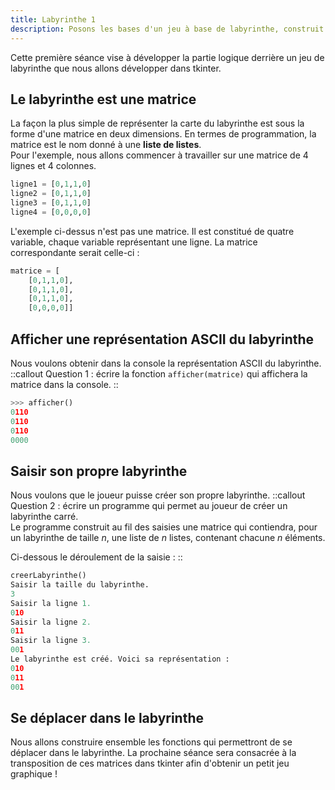 ```yaml
---
title: Labyrinthe 1
description: Posons les bases d'un jeu à base de labyrinthe, construit à l'aide de tkinter
---
```


Cette première séance vise à développer la partie logique derrière un jeu de labyrinthe que nous allons développer dans tkinter.

## Le labyrinthe est une matrice

La façon la plus simple de représenter la carte du labyrinthe est sous la forme d'une matrice en deux dimensions. En termes de programmation, la matrice est le nom donné à une **liste de listes**.  
Pour l'exemple, nous allons commencer à travailler sur une matrice de 4 lignes et 4 colonnes.

```py [exemple.py]
ligne1 = [0,1,1,0]
ligne2 = [0,1,1,0]
ligne3 = [0,1,1,0]
ligne4 = [0,0,0,0]
```

L'exemple ci-dessus n'est pas une matrice. Il est constitué de quatre variable, chaque variable représentant une ligne. La matrice correspondante serait celle-ci :

```py [exemple.py]
matrice = [
    [0,1,1,0],
    [0,1,1,0],
    [0,1,1,0],
    [0,0,0,0]]
```

## Afficher une représentation ASCII du labyrinthe

Nous voulons obtenir dans la console la représentation ASCII du labyrinthe.
::callout
Question 1 : écrire la fonction `afficher(matrice)` qui affichera la matrice dans la console.
::

```py [exemple.py]
>>> afficher()
0110
0110
0110
0000
```

## Saisir son propre labyrinthe

Nous voulons que le joueur puisse créer son propre labyrinthe.
::callout
Question 2 : écrire un programme qui permet au joueur de créer un labyrinthe carré.  
Le programme construit au fil des saisies une matrice qui contiendra, pour un labyrinthe de taille $n$, une liste de $n$ listes, contenant chacune $n$ éléments.

Ci-dessous le déroulement de la saisie :
::

```py [exemple.py]
creerLabyrinthe()
Saisir la taille du labyrinthe.
3
Saisir la ligne 1.
010
Saisir la ligne 2.
011
Saisir la ligne 3.
001
Le labyrinthe est créé. Voici sa représentation :
010
011
001
```

## Se déplacer dans le labyrinthe

Nous allons construire ensemble les fonctions qui permettront de se déplacer dans le labyrinthe.
La prochaine séance sera consacrée à la transposition de ces matrices dans tkinter afin d'obtenir un petit jeu graphique !
